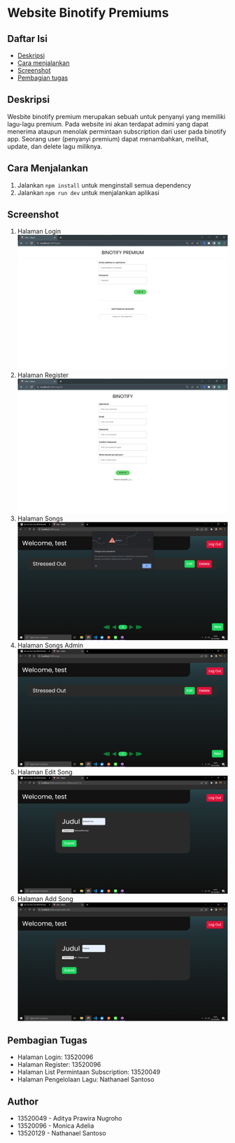 # Website Binotify Premiums

## Daftar Isi
- [Deskripsi](#deskripsi)
- [Cara menjalankan](#cara-menjalankan-server)
- [Screenshot](#screenshot)
- [Pembagian tugas](#pembagian-tugas)

## Deskripsi
Wesbite binotify premium merupakan sebuah untuk penyanyi yang memiliki lagu-lagu premium. Pada website ini akan terdapat admini yang dapat menerima ataupun menolak permintaan subscription dari user pada binotify app. Seorang user (penyanyi premium) dapat menambahkan, melihat, update, dan delete lagu miliknya.

## Cara Menjalankan
1. Jalankan `npm install` untuk menginstall semua dependency
2. Jalankan `npm run dev` untuk menjalankan aplikasi

## Screenshot
1. Halaman Login
![Login](Screenshots/LoginPage.jpg)
2. Halaman Register
![Register](Screenshots/Register.jpg)
3. Halaman Songs
![Songs](Screenshots/songs.png)
4. Halaman Songs Admin
![Songs Admin](Screenshots/admin-songs.png)
5. Halaman Edit Song
![Edit Song](Screenshots/edit-song.png)
6. Halaman Add Song
![Add Song](Screenshots/add-song.png)

## Pembagian Tugas
- Halaman Login: 13520096
- Halaman Register: 13520096
- Halaman List Permintaan Subscription: 13520049
- Halaman Pengelolaan Lagu: Nathanael Santoso

## Author
- 13520049 - Aditya Prawira Nugroho
- 13520096 - Monica Adelia
- 13520129 - Nathanael Santoso